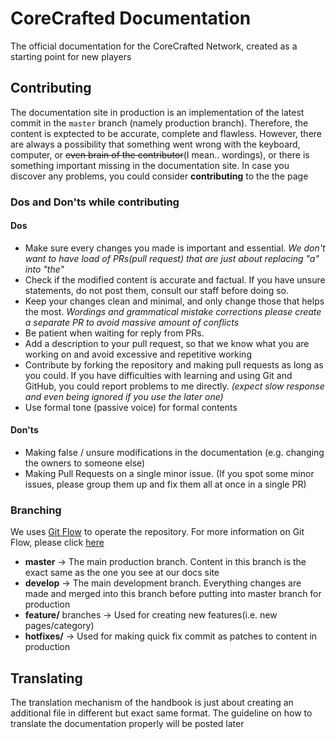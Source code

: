 # CoreCrafted Documentation
The official documentation for the CoreCrafted Network, created as a starting point for new players

## Contributing
The documentation site in production is an implementation of the latest commit in the `master` branch (namely production branch). Therefore, the content is exptected to be accurate, complete and flawless. However, there are always a possibility that something went wrong with the keyboard, computer, or ~~even brain of the contributor~~(I mean.. wordings), or there is something important missing in the documentation site. In case you discover any problems, you could consider **contributing** to the the page

### Dos and Don'ts while contributing
#### Dos
* Make sure every changes you made is important and essential. *We don't want to have load of PRs(pull request) that are just about replacing "a" into "the"*
* Check if the modified content is accurate and factual. If you have unsure statements, do not post them, consult our staff before doing so.
* Keep your changes clean and minimal, and only change those that helps the most. *Wordings and grammatical mistake corrections please create a separate PR to avoid massive amount of conflicts*
* Be patient when waiting for reply from PRs.
* Add a description to your pull request, so that we know what you are working on and avoid excessive and repetitive working
* Contribute by forking the repository and making pull requests as long as you could. If you have difficulties with learning and using Git and GitHub, you could report problems to me directly. *(expect slow response and even being ignored if you use the later one)*
* Use formal tone (passive voice) for formal contents

#### Don'ts
* Making false / unsure modifications in the documentation (e.g. changing the owners to someone else)
* Making Pull Requests on a single minor issue. (If you spot some minor issues, please group them up and fix them all at once in a single PR)

### Branching
We uses [Git Flow](https://github.com/nvie/gitflow) to operate the repository. For more information on Git Flow, please click [here](http://nvie.com/posts/a-successful-git-branching-model/)
* **master** -> The main production branch. Content in this branch is the exact same as the one you see at our docs site
* **develop** -> The main development branch. Everything changes are made and merged into this branch before putting into master branch for production
* **feature/** branches -> Used for creating new features(i.e. new pages/category)
* **hotfixes/** -> Used for making quick fix commit as patches to content in production

## Translating
The translation mechanism of the handbook is just about creating an additional file in different but exact same format. The guideline on how to translate the documentation properly will be posted later